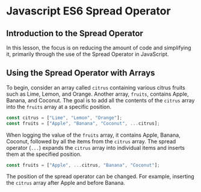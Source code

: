# Javascript ES6 Spread Operator

## Introduction to the Spread Operator

In this lesson, the focus is on reducing the amount of code and simplifying it, primarily through the use of the Spread Operator in JavaScript.

## Using the Spread Operator with Arrays

To begin, consider an array called `citrus` containing various citrus fruits such as Lime, Lemon, and Orange. Another array, `fruits`, contains Apple, Banana, and Coconut. The goal is to add all the contents of the `citrus` array into the `fruits` array at a specific position.

```js
const citrus = ["Lime", "Lemon", "Orange"];
const fruits = ["Apple", "Banana", "Coconut", ...citrus];
```

When logging the value of the `fruits` array, it contains Apple, Banana, Coconut, followed by all the items from the `citrus` array. The spread operator (`...`) expands the `citrus` array into individual items and inserts them at the specified position.

```js
const fruits = ["Apple", ...citrus, "Banana", "Coconut"];
```

The position of the spread operator can be changed. For example, inserting the `citrus` array after Apple and before Banana.
